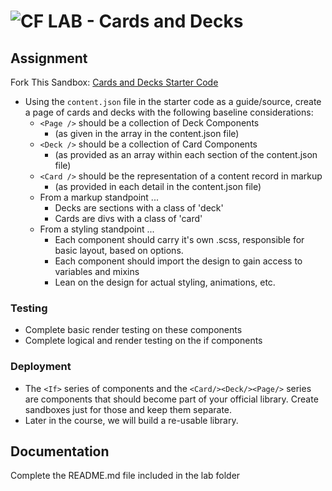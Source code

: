 ![CF](http://i.imgur.com/7v5ASc8.png) LAB - Cards and Decks
=================================================================


## Assignment
Fork This Sandbox: [Cards and Decks Starter Code](https://codesandbox.io/s/km24yvxx8v)

* Using the `content.json` file in the starter code as a guide/source, create a page of cards and decks with the following baseline considerations:
  * `<Page />` should be a collection of Deck Components 
    * (as given in the array in the content.json file)
  * `<Deck />` should be a collection of Card Components 
    * (as provided as an array within each section of the content.json file)
  * `<Card />` should be the representation of a content record in markup
    * (as provided in each detail in the content.json file)
  * From a markup standpoint ...
    * Decks are sections with a class of 'deck'
    * Cards are divs with a class of 'card'
  * From a styling standpoint ...
    * Each component should carry it's own .scss, responsible for basic layout, based on options.
    * Each component should import the design to gain access to variables and mixins
    * Lean on the design for actual styling, animations, etc.


### Testing
* Complete basic render testing on these components
* Complete logical and render testing on the if components

### Deployment
* The `<If>` series of components and the `<Card/><Deck/><Page/>` series are components that should become part of your official library.  Create sandboxes just for those and keep them separate.  
* Later in the course, we will build a re-usable library.

##  Documentation
Complete the README.md file included in the lab folder
